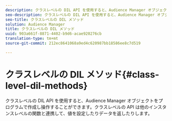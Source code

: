 ```yaml
---
description: クラスレベルの DIL API を使用すると、Audience Manager オブジェクトをプログラムで作成し操作することができます。クラスレベルの API は他のインスタンスレベルの関数と連携して、値を設定したりデータを返したりします。
seo-description: クラスレベルの DIL API を使用すると、Audience Manager オブジェクトをプログラムで作成し操作することができます。クラスレベルの API は他のインスタンスレベルの関数と連携して、値を設定したりデータを返したりします。
seo-title: クラスレベルの DIL メソッド
solution: Audience Manager
title: クラスレベルの DIL メソッド
uuid: 903a661f-8871-4402-b9d6-acae920276cb
translation-type: tm+mt
source-git-commit: 212ec8641068a9ed4c620987bb18586ee8c7d519

---
```



# クラスレベルの DIL メソッド{#class-level-dil-methods}

クラスレベルの DIL API を使用すると、Audience Manager オブジェクトをプログラムで作成し操作することができます。クラスレベルの API は他のインスタンスレベルの関数と連携して、値を設定したりデータを返したりします。

<!-- 

c_dil_overview.xml

 -->

